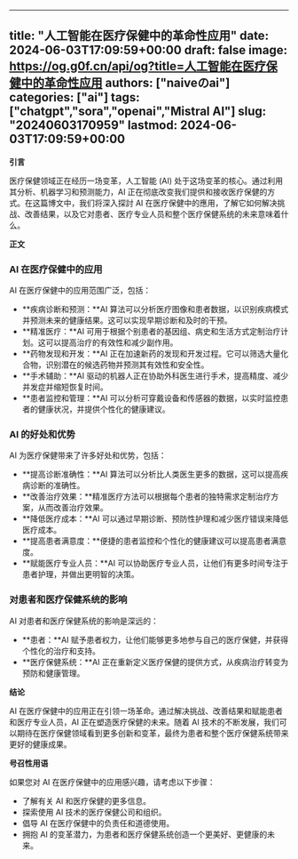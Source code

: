 
---
title: "人工智能在医疗保健中的革命性应用"
date: 2024-06-03T17:09:59+00:00
draft: false
image: https://og.g0f.cn/api/og?title=人工智能在医疗保健中的革命性应用
authors: ["naiveのai"]
categories: ["ai"]
tags: ["chatgpt","sora","openai","Mistral AI"]
slug: "20240603170959"
lastmod: 2024-06-03T17:09:59+00:00
---
**引言**

医疗保健领域正在经历一场变革，人工智能 (AI) 处于这场变革的核心。通过利用其分析、机器学习和预测能力，AI 正在彻底改变我们提供和接收医疗保健的方式。在这篇博文中，我们将深入探討 AI 在医疗保健中的應用，了解它如何解决挑战、改善结果，以及它对患者、医疗专业人员和整个医疗保健系统的未来意味着什么。

**正文**

### AI 在医疗保健中的应用

AI 在医疗保健中的应用范围广泛，包括：

- **疾病诊断和预测：**AI 算法可以分析医疗图像和患者数据，以识别疾病模式并预测未来的健康结果。这可以实现早期诊断和及时的干预。
- **精准医疗：**AI 可用于根据个别患者的基因组、病史和生活方式定制治疗计划。这可以提高治疗的有效性和减少副作用。
- **药物发现和开发：**AI 正在加速新药的发现和开发过程。它可以筛选大量化合物，识别潜在的候选药物并预测其有效性和安全性。
- **手术辅助：**AI 驱动的机器人正在协助外科医生进行手术，提高精度、减少并发症并缩短恢复时间。
- **患者监控和管理：**AI 可以分析可穿戴设备和传感器的数据，以实时监控患者的健康状况，并提供个性化的健康建议。

### AI 的好处和优势

AI 为医疗保健带来了许多好处和优势，包括：

- **提高诊断准确性：**AI 算法可以分析比人类医生更多的数据，这可以提高疾病诊断的准确性。
- **改善治疗效果：**精准医疗方法可以根据每个患者的独特需求定制治疗方案，从而改善治疗效果。
- **降低医疗成本：**AI 可以通过早期诊断、预防性护理和减少医疗错误来降低医疗成本。
- **提高患者满意度：**便捷的患者监控和个性化的健康建议可以提高患者满意度。
- **赋能医疗专业人员：**AI 可以协助医疗专业人员，让他们有更多时间专注于患者护理，并做出更明智的决策。

### 对患者和医疗保健系统的影响

AI 对患者和医疗保健系统的影响是深远的：

- **患者：**AI 赋予患者权力，让他们能够更多地参与自己的医疗保健，并获得个性化的治疗和支持。
- **医疗保健系统：**AI 正在重新定义医疗保健的提供方式，从疾病治疗转变为预防和健康管理。

**结论**

AI 在医疗保健中的应用正在引领一场革命。通过解决挑战、改善结果和赋能患者和医疗专业人员，AI 正在塑造医疗保健的未来。随着 AI 技术的不断发展，我们可以期待在医疗保健领域看到更多创新和变革，最终为患者和整个医疗保健系统带来更好的健康成果。

**号召性用语**

如果您对 AI 在医疗保健中的应用感兴趣，请考虑以下步骤：

- 了解有关 AI 和医疗保健的更多信息。
- 探索使用 AI 技术的医疗保健公司和组织。
- 倡导 AI 在医疗保健中的负责任和道德使用。
- 拥抱 AI 的变革潜力，为患者和医疗保健系统创造一个更美好、更健康的未来。